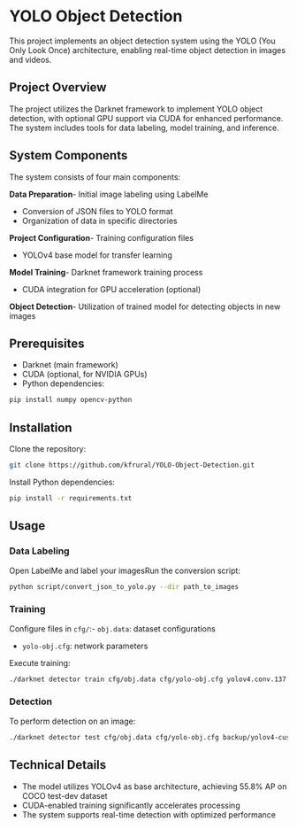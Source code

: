 # YOLO Object Detection

This project implements an object detection system using the YOLO (You Only Look Once) architecture, enabling real-time object detection in images and videos.

## Project Overview

The project utilizes the Darknet framework to implement YOLO object detection, with optional GPU support via CUDA for enhanced performance. The system includes tools for data labeling, model training, and inference.

## System Components

The system consists of four main components:

**Data Preparation**- Initial image labeling using LabelMe
- Conversion of JSON files to YOLO format
- Organization of data in specific directories

**Project Configuration**- Training configuration files
- YOLOv4 base model for transfer learning

**Model Training**- Darknet framework training process
- CUDA integration for GPU acceleration (optional)

**Object Detection**- Utilization of trained model for detecting objects in new images

## Prerequisites

- Darknet (main framework)
- CUDA (optional, for NVIDIA GPUs)
- Python dependencies:
```bash
pip install numpy opencv-python
```



## Installation

Clone the repository:

```bash
git clone https://github.com/kfrural/YOLO-Object-Detection.git
```

Install Python dependencies:
```bash
pip install -r requirements.txt
```

## Usage

### Data Labeling

Open LabelMe and label your imagesRun the conversion script:

```bash
python script/convert_json_to_yolo.py --dir path_to_images
```

### Training

Configure files in `cfg/`:- `obj.data`: dataset configurations
- `yolo-obj.cfg`: network parameters

Execute training:

```bash
./darknet detector train cfg/obj.data cfg/yolo-obj.cfg yolov4.conv.137 -dont_show -map
```

### Detection

To perform detection on an image:

```bash
./darknet detector test cfg/obj.data cfg/yolo-obj.cfg backup/yolov4-custom_last.weights -thresh 0.25 image_path.jpg
```

## Technical Details

- The model utilizes YOLOv4 as base architecture, achieving 55.8% AP on COCO test-dev dataset
- CUDA-enabled training significantly accelerates processing
- The system supports real-time detection with optimized performance
